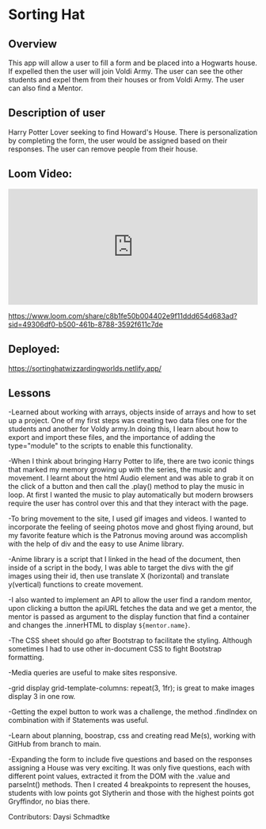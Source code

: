 # Sorting Hat

## Overview
This app will allow a user to fill a form and be placed into a Hogwarts house. If expelled then the user will join Voldi Army. The user can see the other students and expel them from their houses or from Voldi Army. The user can also find a Mentor.

## Description of user

Harry Potter Lover seeking to find Howard's House. There is personalization by completing the form, the user would be assigned based on their responses.
The user can remove people from their house.

## Loom Video:

<div style="position: relative; padding-bottom: 46.458333333333336%; height: 0;"><iframe src="https://www.loom.com/embed/c8b1fe50b004402e9f11ddd654d683ad?sid=1400bcd5-96ec-4504-bc66-0bd920417152" frameborder="0" webkitallowfullscreen mozallowfullscreen allowfullscreen style="position: absolute; top: 0; left: 0; width: 100%; height: 100%;"></iframe></div>

https://www.loom.com/share/c8b1fe50b004402e9f11ddd654d683ad?sid=49306df0-b500-461b-8788-3592f611c7de


## Deployed: 

https://sortinghatwizzardingworlds.netlify.app/


## Lessons
-Learned about working with arrays, objects inside of arrays and how to set up a project. One of my first steps was creating two data files one for the students and another for Voldy army.In doing this, I learn about how to export and import these files, and the importance of adding the type="module" to the scripts to enable this functionality.

-When I think about bringing Harry Potter to life, there are two iconic things that marked my memory growing up with the series, the music and movement. I learnt about the html Audio element and was able to grab it on the click of a button and then call the .play() method to play the music in loop. At first I wanted the music to play automatically but modern browsers require the user has control over this and that they interact with the page.

-To bring movement to the site, I used gif images and videos. I wanted to incorporate the feeling of seeing photos move and ghost flying around, but my favorite feature which is the Patronus moving around was accomplish with the help of div and the easy to use Anime library.

-Anime library is a script that I linked in the head of the document, then inside of a script in the body, I was able to target the divs with the gif images using their id, then use translate X (horizontal) and translate y(vertical) functions to create movement.

-I also wanted to implement an API to allow the user find a random mentor, upon clicking a button the apiURL fetches the data and we get a mentor, the mentor is passed as argument to the display function that find a container and changes the .innerHTML to display `${mentor.name}`.

-The CSS sheet should go after Bootstrap to facilitate the styling. Although sometimes I had to use other in-document CSS to fight Bootstrap formatting.

-Media queries are useful to make sites responsive.

-grid display grid-template-columns: repeat(3, 1fr); is great to make images display 3 in one row.

-Getting the expel button to work was a challenge, the method .findIndex on combination with if Statements was useful.

-Learn about planning, boostrap, css and creating read Me(s), working with GitHub from branch to main.

-Expanding the form to include five questions and based on the responses assigning a House was very exciting. It was only five questions, each with different point values, extracted it from the DOM with the .value and parseInt() methods. Then I created 4 breakpoints to represent the houses, students with low points got Slytherin and those with the highest points got Gryffindor, no bias there.



Contributors:
Daysi Schmadtke


